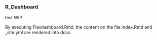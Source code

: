 ### R_Dashboard

test WIP

By executing Flexdashboard.Rmd, the content on the file Index.Rmd and _site.yml are rendered into docs.
